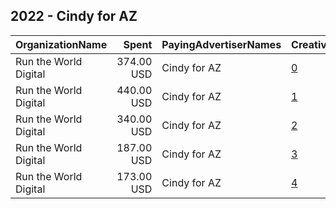 ## 2022 - Cindy for AZ 
|OrganizationName|Spent|PayingAdvertiserNames|CreativeUrls|Impressions|Genders|AgeBrackets|CountryCodes|BillingAddresses|CandidateBallotInformation|
|:---|---:|:---|:---|---:|:---|:---|:---|:---|:---|
|Run the World Digital|374.00 USD|Cindy for AZ|[0](https://www.snap.com/political-ads/asset/012b46a220ea44c9fec47785a146962c74571f0836403a38a18c15d371f58b0c?mediaType=mp4)|30,158||18+|united states|"1324 Spaight St,Madison,53703,US"|Cindy Hans|
|Run the World Digital|440.00 USD|Cindy for AZ|[1](https://www.snap.com/political-ads/asset/9bcffd08e16c9ac1c3161fa8d91a19bab27045eddfd40745c333e30aa9b3cd2b?mediaType=mp4)|27,473||18+|united states|"1324 Spaight St,Madison,53703,US"|Cindy Hans|
|Run the World Digital|340.00 USD|Cindy for AZ|[2](https://www.snap.com/political-ads/asset/a34206bcb9e6df5c2ca56e23bc5e80afc6a06f457f1b7ef3959e1c54a4cb7d6a?mediaType=mp4)|15,017||18+|united states|"1324 Spaight St,Madison,53703,US"|Cindy Hans|
|Run the World Digital|187.00 USD|Cindy for AZ|[3](https://www.snap.com/political-ads/asset/9bcffd08e16c9ac1c3161fa8d91a19bab27045eddfd40745c333e30aa9b3cd2b?mediaType=mp4)|13,517||18+|united states|"1324 Spaight St,Madison,53703,US"|Cindy Hans|
|Run the World Digital|173.00 USD|Cindy for AZ|[4](https://www.snap.com/political-ads/asset/2d8002477059943d6f0596311a54f13fc3a18c566477005ec4787ef981ccd5d5?mediaType=mp4)|12,477||18+|united states|"1324 Spaight St,Madison,53703,US"|Cindy Hans|
